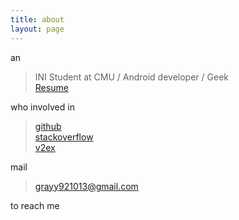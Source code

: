 ```yaml
---
title: about
layout: page
---
```


an

> INI Student at CMU / Android developer / Geek  
> [Resume](media/files/resume.pdf)

who involved in

> [github](https://github.com/grayy921013)  
> [stackoverflow](http://stackoverflow.com/users/3724518/vincentzhou)  
> [v2ex](http://www.v2ex.com/member/VincentZhou)

mail

> [grayy921013@gmail.com](mailto:grayy921013@gmail.com)



to reach me
